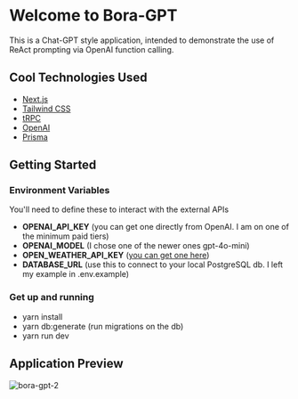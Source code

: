 # Welcome to Bora-GPT

This is a Chat-GPT style application, intended to demonstrate the use of ReAct prompting via OpenAI function calling.

## Cool Technologies Used

- [Next.js](https://nextjs.org)
- [Tailwind CSS](https://tailwindcss.com)
- [tRPC](https://trpc.io)
- [OpenAI](https://platform.openai.com/docs/guides/function-calling)
- [Prisma](https://prisma.io)

## Getting Started

### Environment Variables

You'll need to define these to interact with the external APIs

- **OPENAI_API_KEY** (you can get one directly from OpenAI. I am on one of the minimum paid tiers)
- **OPENAI_MODEL** (I chose one of the newer ones gpt-4o-mini)
- **OPEN_WEATHER_API_KEY** ([you can get one here](https://www.weatherbit.io/))
- **DATABASE_URL** (use this to connect to your local PostgreSQL db. I left my example in .env.example)

### Get up and running

- yarn install
- yarn db:generate (run migrations on the db)
- yarn run dev

## Application Preview

![bora-gpt-2](https://github.com/user-attachments/assets/a8bab62f-db93-4bb6-8d75-f07ee5021790)
